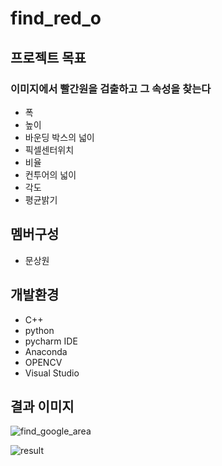 # find_red_o

## 프로젝트 목표
### 이미지에서 빨간원을 검출하고 그 속성을 찾는다
- 폭
- 높이
- 바운딩 박스의 넓이
- 픽셀센터위치
- 비율
- 컨투어의 넓이
- 각도
- 평균밝기


## 멤버구성
- 문상원



## 개발환경
- C++
- python
- pycharm IDE
- Anaconda
- OPENCV
- Visual Studio


## 결과 이미지


![find_google_area](https://github.com/desafin/find_red_o/assets/131871057/8fbc3ea5-4caa-4d87-9387-303f1218bb47)

![result](https://github.com/desafin/find_red_o/assets/131871057/011bbc34-7c4b-497b-bade-60d0bd30218c)
